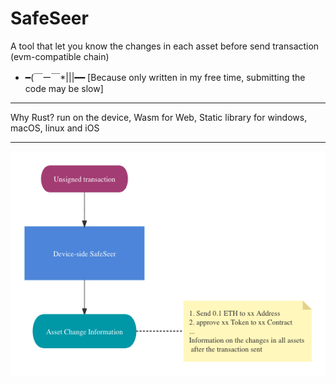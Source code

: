 # SafeSeer

A tool that let you know the changes in each asset before send transaction (evm-compatible chain)

- ━(￣ー￣*|||━━ [Because only written in my free time, submitting the code may be slow]

-- -

Why Rust?
run on the device, Wasm for Web, Static library for windows, macOS, linux and iOS



-- -

![diagram](./image/diagram.png)